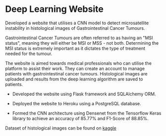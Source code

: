# Deep Learning Website

Developed a website that utilises a CNN model to detect microsatellite instability in histological images of Gastrointestinal Cancer Tumours.

Gastrointestinal Cancer Tumours are often referred to as having an "MSI status", meaning they will either be MSI or MSS - not both. 
Determining the MSI status is extremely important as it dictates the type of treatment needed for the tumour.

The website is aimed towards medical professionals who can utilise the platform to assist their work. They can create an account to manage patients with gastrointestinal cancer tumours. Histological images are uploaded and results from the deep learning algorithm are saved to patients.

- Developed the website using Flask framework and SQLAlchemy ORM.

- Deployed the website to Heroku using a PostgreSQL database.

- Formed the CNN architecture using Densenet from the Tensorflow Keras library to achieve an accuracy of 85.77% and F1-Score of 88.85%.

Dataset of histological images can be found on [kaggle](https://www.kaggle.com/datasets/joangibert/tcga_coad_msi_mss_jpg)

